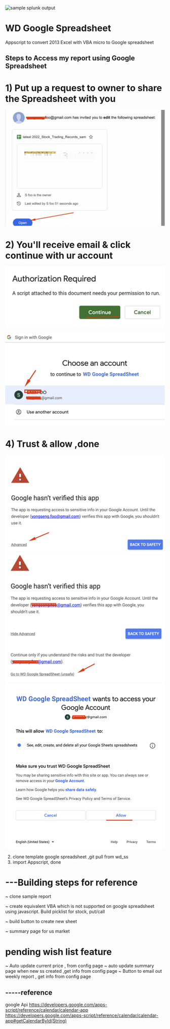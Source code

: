 ![sample splunk output](https://git.soma.salesforce.com/sfoo/casam/blob/master/app/splunk_aus22.png?raw=true)


# WD Google Spreadsheet 
Appscript to convert 2013 Excel with VBA micro to Google spreadsheet

## Steps to Access my report using Google Spreadsheet
# 1) Put up a request to owner to share the Spreadsheet with you
![sample splunk output](https://github.com/samxrc/wd_ss/blob/master/1_openemail.png?raw=true)

# 2) You'll receive email & click continue with ur account
![sample splunk output](https://github.com/samxrc/wd_ss/blob/master/2_continue.png?raw=true)

![sample splunk output](https://github.com/samxrc/wd_ss/blob/master/3_choose_ur_account.png?raw=true)

# 4) Trust & allow ,done 
![sample splunk output](https://github.com/samxrc/wd_ss/blob/master/4_advanced.png?raw=true)
![sample splunk output](https://github.com/samxrc/wd_ss/blob/master/5_trust.png?raw=true)
![sample splunk output](https://github.com/samxrc/wd_ss/blob/master/6_allow.png?raw=true)








2) clone template google spreadsheet ,git pull from wd_ss
3) import Appscript, done 


# ---Building steps for reference
~ clone sample report 

~ create equivalent VBA which is not supported on google spreadsheet using javascript. Build picklist for stock, put/call

~ build button to create new sheet 

~ summary page for us market 
 

# pending wish list  feature 
~ Auto update current price , from config page
~ auto update summary page when new ss created ,get info from config page
~ Button to email out weekly report , get info from config page





## -----reference 
google Api 
https://developers.google.com/apps-script/reference/calendar/calendar-app
https://developers.google.com/apps-script/reference/calendar/calendar-app#getCalendarById(String)
